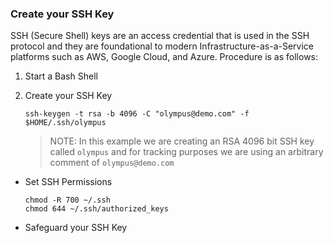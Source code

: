 ### Create your SSH Key

SSH (Secure Shell) keys are an access credential that is used in the SSH protocol and they are foundational to modern Infrastructure-as-a-Service platforms such as AWS, Google Cloud, and Azure. Procedure is as follows:

1. Start a Bash Shell

1. Create your SSH Key

    ```
    ssh-keygen -t rsa -b 4096 -C "olympus@demo.com" -f $HOME/.ssh/olympus
    ```

    > NOTE: In this example we are creating an RSA 4096 bit SSH key called `olympus` and for tracking purposes we are using an arbitrary comment of `olympus@demo.com`

* Set SSH Permissions

    ```
    chmod -R 700 ~/.ssh
    chmod 644 ~/.ssh/authorized_keys
    ``` 

* Safeguard your SSH Key
